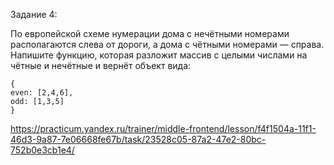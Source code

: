 Задание 4:

По европейской схеме нумерации дома с нечётными номерами располагаются слева от дороги, а дома с чётными номерами —
справа. Напишите функцию, которая разложит массив с целыми числами на чётные и нечётные и вернёт объект вида:
```
{
even: [2,4,6],
odd: [1,3,5]
}
```
https://practicum.yandex.ru/trainer/middle-frontend/lesson/f4f1504a-11f1-46d3-9a87-7e06668fe67b/task/23528c05-87a2-47e2-80bc-752b0e3cb1e4/
